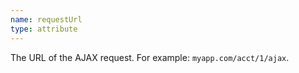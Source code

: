 ```yaml
---
name: requestUrl
type: attribute
---
```


The URL of the AJAX request. For example: `myapp.com/acct/1/ajax`.